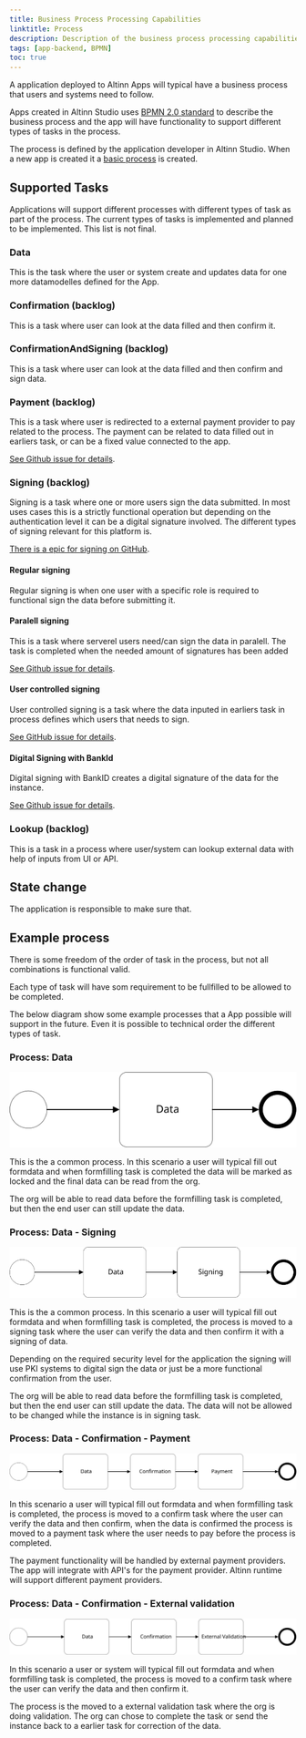 ```yaml
---
title: Business Process Processing Capabilities
linktitle: Process
description: Description of the business process processing capabilities
tags: [app-backend, BPMN]
toc: true
---
```

A application deployed to Altinn Apps will typical have a business process that users and systems need to follow. 

Apps created in Altinn Studio uses [BPMN 2.0 standard](https://www.omg.org/spec/BPMN/2.0/) to describe the business process and the app will have functionality
to support different types of tasks in the process.

The process is defined by the application developer in Altinn Studio.
When a new app is created it a [basic process](https://github.com/Altinn/altinn-studio/blob/master/src/Altinn.Apps/AppTemplates/AspNet/App/config/process/process.bpmn) is created. 

## Supported Tasks
Applications will support different processes with different types of task as part of the process.
The current types of tasks is implemented and planned to be implemented. This list is not final.

### Data
This is the task where the user or system create and updates data for one more datamodelles defined for the App.

### Confirmation (backlog)
This is a task where user can look at the data filled and then confirm it.

### ConfirmationAndSigning (backlog)
This is a task where user can look at the data filled and then confirm and sign data.

### Payment (backlog)
This is a task where user is redirected to a external payment provider to pay related to the process. The payment can be related to data
filled out in earliers task, or can be a fixed value connected to the app. 

[See Github issue for details](https://github.com/Altinn/altinn-studio/issues/1321).

### Signing (backlog)
Signing is a task where one or more users sign the data submitted. In most uses cases this is a strictly functional operation but depending
on the authentication level it can be a digital signature involved. The different types of signing relevant for this platform is.

[There is a epic for signing on GitHub](https://github.com/Altinn/altinn-studio/issues/1322).


#### Regular signing
Regular signing is when one user with a specific role is required to functional sign the data before submitting it. 


#### Paralell signing 
This is a task where serverel users need/can sign the data in paralell. The task is completed when the needed amount of signatures has been added

[See Github issue for details](https://github.com/Altinn/altinn-studio/issues/1325).

#### User controlled signing
User controlled signing is a task where the data inputed in earliers task in process defines which users that needs to sign.

[See GitHub issue for details](https://github.com/Altinn/altinn-studio/issues/1324).


#### Digital Signing with BankId
Digital signing with BankID creates a digital signature of the data for the instance.

[See Github issue for details](https://github.com/Altinn/altinn-studio/issues/1326).


### Lookup (backlog)
This is a task in a process where user/system can lookup external data with help of inputs from UI or API.


## State change
The application is responsible to make sure that.


## Example process
There is some freedom of the order of task in the process, but not all combinations is functional valid.

Each type of task will have som requirement to be fullfilled to be allowed to be completed. 

The below diagram show some example processes that a App possible will support in the future.
Even it is possible to technical order the different types of task.

### Process: Data

![Process diagram](app-backend-process-example1.svg "Process with data task")

This is the a common process. In this scenario a user will typical fill out formdata and when formfilling task is completed
the data will be marked as locked and the final data can be read from the org.

The org will be able to read data before the formfilling task is completed, but then the end user can still update the data.


### Process: Data - Signing

![Process diagram](app-backend-process-example2.svg "Process with data and signing tasks")

This is the a common process. In this scenario a user will typical fill out formdata and when formfilling task is completed, the process is moved to a signing task where the user
can verify the data and then confirm it with a signing of data.

Depending on the required security level for the application the signing will use PKI systems to digital sign the data or just
be a more functional confirmation from the user.

The org will be able to read data before the formfilling task is completed, but then the end user can still update the data. 
The data will not be allowed to be changed while the instance is in signing task.

### Process: Data - Confirmation - Payment

![Process diagram](app-backend-process-example3.svg "Process with data, confirmation and payment tasks")

In this scenario a user will typical fill out formdata and when formfilling task is completed, the process is moved to a confirm task where the user
can verify the data and then confirm, when the data is confirmed the process is moved to a payment task where the user needs to pay before the process is completed. 

The payment functionality will be handled by external payment providers.
The app will integrate with API's for the payment provider. Altinn runtime will support different payment providers.

### Process: Data - Confirmation - External validation

![Process diagram](app-backend-process-example4.svg "Process with data, confirmation and external validation tasks")

In this scenario a user or system will typical fill out formdata and when formfilling task is completed, the process is moved to a confirm task where the user
can verify the data and then confirm it.

The process is the moved to a external validation task where the org is doing validation. The
org can chose to complete the task or send the instance back to a earlier task for correction of the data.
